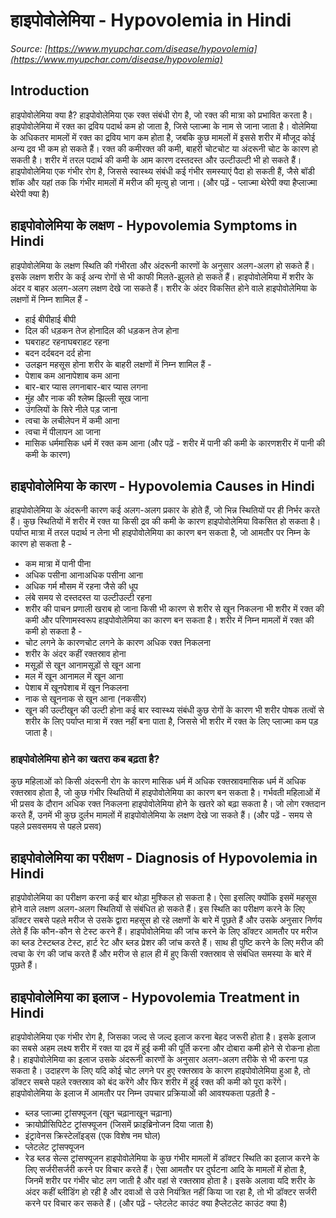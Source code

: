 # हाइपोवोलेमिया - Hypovolemia in Hindi
_Source: [https://www.myupchar.com/disease/hypovolemia](https://www.myupchar.com/disease/hypovolemia)_

## Introduction
हाइपोवोलेमिया क्या है?
हाइपोवोलेमिया एक रक्त संबंधी रोग है, जो रक्त की मात्रा को प्रभावित करता है। हाइपोवोलेमिया में रक्त का द्रविय पदार्थ कम हो जाता है, जिसे प्लाज्मा के नाम से जाना जाता है। वोलेमिया के अधिकतर मामलों में रक्त का द्रविय भाग कम होता है, जबकि कुछ मामलों में इससे शरीर में मौजूद कोई अन्य द्रव भी कम हो सकते हैं।
रक्त की कमीरक्त की कमी, बाहरी चोटचोट या अंदरूनी चोट के कारण हो सकती है। शरीर में तरल पदार्थ की कमी के आम कारण दस्तदस्त और उल्टीउल्टी भी हो सकते हैं। हाइपोवोलेमिया एक गंभीर रोग है, जिससे स्वास्थ्य संबंधी कई गंभीर समस्याएं पैदा हो सकती हैं, जैसे बॉडी शॉक और यहां तक कि गंभीर मामलों में मरीज की मृत्यु हो जाना।
(और पढ़ें - प्लाज्मा थेरेपी क्या हैप्लाज्मा थेरेपी क्या है)

## हाइपोवोलेमिया के लक्षण - Hypovolemia Symptoms in Hindi
हाइपोवोलेमिया के लक्षण स्थिति की गंभीरता और अंदरूनी कारणों के अनुसार अलग-अलग हो सकते हैं। इसके लक्षण शरीर के कई अन्य रोगों से भी काफी मिलते-झुलते हो सकते हैं।
हाइपोवोलेमिया में शरीर के अंदर व बाहर अलग-अलग लक्षण देखे जा सकते हैं। शरीर के अंदर विकसित होने वाले हाइपोवोलेमिया के लक्षणों में निम्न शामिल हैं -
- हाई बीपीहाई बीपी
- दिल की धड़कन तेज होनादिल की धड़कन तेज होना
- घबराहट रहनाघबराहट रहना
- बदन दर्दबदन दर्द होना
- उलझन महसूस होना
शरीर के बाहरी लक्षणों में निम्न शामिल हैं -
- पेशाब कम आनापेशाब कम आना
- बार-बार प्यास लगनाबार-बार प्यास लगना
- मुंह और नाक की श्लेष्म झिल्ली सूख जाना
- उंगलियों के सिरे नीले पड़ जाना
- त्वचा के लचीलेपन में कमी आना
- त्वचा में पीलापन आ जाना
- मासिक धर्ममासिक धर्म में रक्त कम आना
(और पढ़ें - शरीर में पानी की कमी के कारणशरीर में पानी की कमी के कारण)

## हाइपोवोलेमिया के कारण - Hypovolemia Causes in Hindi
हाइपोवोलेमिया के अंदरूनी कारण कई अलग-अलग प्रकार के होते हैं, जो भिन्न स्थितियों पर ही निर्भर करते हैं। कुछ स्थितियों में शरीर में रक्त या किसी द्रव की कमी के कारण हाइपोवोलेमिया विकसित हो सकता है। पर्याप्त मात्रा में तरल पदार्थ न लेना भी हाइपोवोलेमिया का कारण बन सकता है, जो आमतौर पर निम्न के कारण हो सकता है -
- कम मात्रा में पानी पीना
- अधिक पसीना आनाअधिक पसीना आना
- अधिक गर्म मौसम में रहना जैसे की धूप
- लंबे समय से दस्तदस्त या उल्टीउल्टी रहना
- शरीर की पाचन प्रणाली खराब हो जाना
किसी भी कारण से शरीर से खून निकलना भी शरीर में रक्त की कमी और परिणामस्वरूप हाइपोवोलेमिया का कारण बन सकता है। शरीर में निम्न मामलों में रक्त की कमी हो सकता है -
- चोट लगने के कारणचोट लगने के कारण अधिक रक्त निकलना
- शरीर के अंदर कहीं रक्तस्राव होना
- मसूड़ों से खून आनामसूड़ों से खून आना
- मल में खून आनामल में खून आना
- पेशाब में खूनपेशाब में खून निकलना
- नाक से खूननाक से खून आना (नकसीर)
- खून की उल्टीखून की उल्टी होना
कई बार स्वास्थ्य संबंधी कुछ रोगों के कारण भी शरीर पोषक तत्वों से शरीर के लिए पर्याप्त मात्रा में रक्त नहीं बना पाता है, जिससे भी शरीर में रक्त के लिए प्लाज्मा कम पड़ जाता है।
### हाइपोवोलेमिया होने का खतरा कब बढ़ता है?
कुछ महिलाओं को किसी अंदरूनी रोग के कारण मासिक धर्म में अधिक रक्तस्रावमासिक धर्म में अधिक रक्तस्राव होता है, जो कुछ गंभीर स्थितियों में हाइपोवोलेमिया का कारण बन सकता है। गर्भवती महिलाओं में भी प्रसव के दौरान अधिक रक्त निकलना हाइपोवोलेमिया होने के खतरे को बढ़ा सकता है। जो लोग रक्तदान करते हैं, उनमें भी कुछ दुर्लभ मामलों में हाइपोवोलेमिया के लक्षण देखे जा सकते हैं।
(और पढ़ें - समय से पहले प्रसवसमय से पहले प्रसव)

## हाइपोवोलेमिया का परीक्षण - Diagnosis of Hypovolemia in Hindi
हाइपोवोलेमिया का परीक्षण करना कई बार थोड़ा मुश्किल हो सकता है। ऐसा इसलिए क्योंकि इसमें महसूस होने वाले लक्षण अलग-अलग स्थितियों से संबंधित हो सकते हैं। इस स्थिति का परीक्षण करने के लिए डॉक्टर सबसे पहले मरीज से उसके द्वारा महसूस हो रहे लक्षणों के बारे में पूछते हैं और उसके अनुसार निर्णय लेते हैं कि कौन-कौन से टेस्ट करने हैं। हाइपोवोलेमिया की जांच करने के लिए डॉक्टर आमतौर पर मरीज का ब्लड टेस्टब्लड टेस्ट, हार्ट रेट और ब्लड प्रेशर की जांच करते हैं। साथ ही पुष्टि करने के लिए मरीज की त्वचा के रंग की जांच करते हैं और मरीज से हाल ही में हुए किसी रक्तस्राव से संबंधित समस्या के बारे में पूछते हैं।

## हाइपोवोलेमिया का इलाज - Hypovolemia Treatment in Hindi
हाइपोवोलेमिया एक गंभीर रोग है, जिसका जल्द से जल्द इलाज करना बेहद जरूरी होता है। इसके इलाज का सबसे अहम लक्ष्य शरीर में रक्त या द्रव में हुई कमी की पूर्ति करना और दोबारा कमी होने से रोकना होता है। हाइपोवोलेमिया का इलाज उसके अंदरूनी कारणों के अनुसार अलग-अलग तरीके से भी करना पड़ सकता है। उदाहरण के लिए यदि कोई चोट लगने पर हुए रक्तस्राव के कारण हाइपोवोलेमिया हुआ है, तो डॉक्टर सबसे पहले रक्तस्राव को बंद करेंगे और फिर शरीर में हुई रक्त की कमी को पूरा करेंगे।
हाइपोवोलेमिया के इलाज में आमतौर पर निम्न उपचार प्रक्रियाओं की आवश्यकता पड़ती है -
- ब्लड प्लाज्मा ट्रांसफ्यूजन (खून चढ़ानाखून चढ़ाना)
- क्रायोप्रीसिपिटेट ट्रांसफ्यूजन (जिसमें फ्राइब्रिनोजन दिया जाता है)
- इंट्रावेनस क्रिस्टेलॉइड्स (एक विशेष नम घोल)
- प्लेटलेट ट्रांसफ्यूजन
- रेड ब्लड सेल्स ट्रांसफ्यूजन
हाइपोवोलेमिया के कुछ गंभीर मामलों में डॉक्टर स्थिति का इलाज करने के लिए सर्जरीसर्जरी करने पर विचार करते हैं। ऐसा आमतौर पर दुर्घटना आदि के मामलों में होता है, जिनमें शरीर पर गंभीर चोट लग जाती है और वहां से रक्तस्राव होता है। इसके अलावा यदि शरीर के अंदर कहीं ब्लीडिंग हो रही है और दवाओं से उसे नियंत्रित नहीं किया जा रहा है, तो भी डॉक्टर सर्जरी करने पर विचार कर सकते हैं।
(और पढ़ें - प्लेटलेट काउंट क्या हैप्लेटलेट काउंट क्या है)

